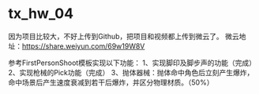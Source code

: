 # tx_hw_04

因为项目比较大，不好上传到Github，把项目和视频都上传到微云了。
微云地址：https://share.weiyun.com/69w19W8V

参考FirstPersonShoot模板实现以下功能：
1、实现脚印及脚步声的功能（完成）
2、实现枪械的Pick功能（完成）
3、抛体器械：抛体命中角色后立刻产生爆炸，命中场景后产生速度衰减到若干后爆炸，并区分物理材质。（50%）
